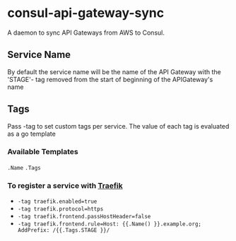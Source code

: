 # consul-api-gateway-sync
A daemon to sync API Gateways from AWS to Consul.

## Service Name
By default the service name will be the name of the API Gateway with the
'STAGE'- tag removed from the start of beginning of the APIGateway's name

## Tags

Pass -tag to set custom tags per service. The value of each tag is evaluated as a go template

### Available Templates
`.Name`
`.Tags`

### To register a service with [Traefik][traefik]
* `-tag traefik.enabled=true`
* `-tag traefik.protocol=https`
* `-tag traefik.frontend.passHostHeader=false`
* `-tag traefik.frontend.rule=Host: {{.Name() }}.example.org; AddPrefix: /{{.Tags.STAGE }}/`

[traefik]: https://traefik.io
